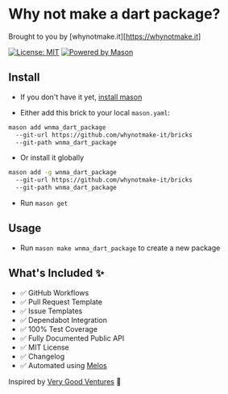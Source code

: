 # Why not make a dart package?
Brought to you by [whynotmake.it][https://whynotmake.it]

[![License: MIT][license_badge]][license_link]
[![Powered by Mason](https://img.shields.io/endpoint?url=https%3A%2F%2Ftinyurl.com%2Fmason-badge)](https://github.com/felangel/mason)

## Install
- If you don't have it yet, [install mason](https://docs.brickhub.dev/installing)

- Either add this brick to your local `mason.yaml`:
```sh
mason add wnma_dart_package
  --git-url https://github.com/whynotmake-it/bricks
  --git-path wnma_dart_package
```

- Or install it globally
```sh
mason add -g wnma_dart_package
  --git-url https://github.com/whynotmake-it/bricks
  --git-path wnma_dart_package
```

- Run `mason get`

## Usage
- Run `mason make wnma_dart_package` to create a new package

## What's Included ✨

- ✅ GitHub Workflows
- ✅ Pull Request Template
- ✅ Issue Templates
- ✅ Dependabot Integration
- ✅ 100% Test Coverage
- ✅ Fully Documented Public API
- ✅ MIT License
- ✅ Changelog
- ✅ Automated using [Melos](https://github.com/invertase/melos)

Inspired by [Very Good Ventures][very_good_ventures_link] 🦄

[license_badge]: https://img.shields.io/badge/license-MIT-blue.svg
[license_link]: https://opensource.org/licenses/MIT
[very_good_ventures_link]: https://verygood.ventures
